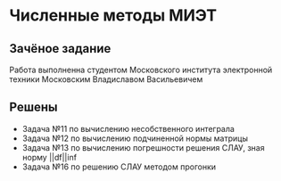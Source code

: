 # Численные методы МИЭТ
## Зачёное задание


Работа выполненна студентом Московского института электронной техники
Московским Владиславом Васильевичем


## Решены

- Задача №11 по вычислению несобственного интеграла 
- Задача №12 по вычислению подчиненной нормы матрицы
- Задача №13 по вычислению погрешности решения СЛАУ, зная норму ||df||inf
- Задача №16 по решению СЛАУ методом прогонки
